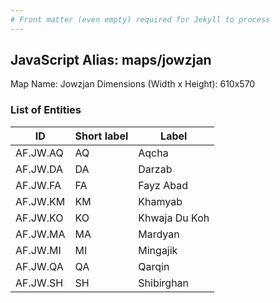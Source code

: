 ```yaml
---
# Front matter (even empty) required for Jekyll to process
---
```


## JavaScript Alias: maps/jowzjan

Map Name: Jowzjan
Dimensions (Width x Height): 610x570





### List of Entities

ID | Short label | Label
---|---|---|
AF.JW.AQ|AQ|Aqcha
AF.JW.DA|DA|Darzab
AF.JW.FA|FA|Fayz Abad
AF.JW.KM|KM|Khamyab
AF.JW.KO|KO|Khwaja Du Koh
AF.JW.MA|MA|Mardyan
AF.JW.MI|MI|Mingajik
AF.JW.QA|QA|Qarqin
AF.JW.SH|SH|Shibirghan